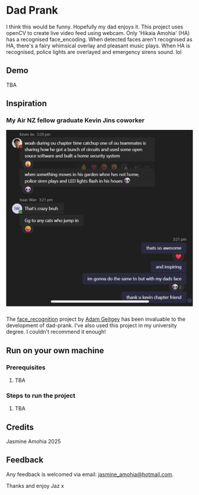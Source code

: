 # Dad Prank
I think this would be funny. Hopefully my dad enjoys it. This project uses openCV to create live video feed using webcam. Only 'Hikaia Amohia' (HA) has a recognised face_encoding. When detected faces aren't recognised as HA, there's a fairy whimsical overlay and pleasant music plays. When HA is recognised, police lights are overlayed and emergency sirens sound. lol

## Demo 
TBA

## Inspiration
### My Air NZ fellow graduate Kevin Jins coworker
![MS Teams conversation where Kevin Jins shares details about his coworkers home security project](/assets/inspiration.jpg "Inspiration")

### 
The [face_recognition](https://github.com/ageitgey/face_recognition/tree/master) project by [Adam Geitgey](https://github.com/ageitgey) has been invaluable to the development of dad-prank. I've also used this project in my university degree. I couldn't recommend it enough!

## Run on your own machine
### Prerequisites
1. TBA

### Steps to run the project
1. TBA

## Credits
Jasmine Amohia 2025

## Feedback
Any feedback is welcomed via email: jasmine_amohia@hotmail.com.

Thanks and enjoy
Jaz x
